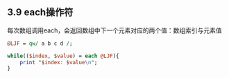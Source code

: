 ## 3.9 each操作符
每次数组调用each，会返回数组中下一个元素对应的两个值：数组索引与元素值
```perl
@LJF = qw/ a b c d /;

while(($index, $value) = each @LJF){
    print "$index: $value\n";
}
```